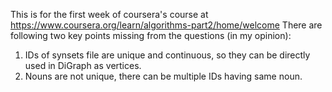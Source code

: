 This is for the first week of coursera's course at https://www.coursera.org/learn/algorithms-part2/home/welcome
There are following two key points missing from the questions (in my opinion):
1) IDs of synsets file are unique and continuous, so they can be directly used in DiGraph as vertices.
2) Nouns are not unique, there can be multiple IDs having same noun.
